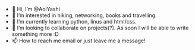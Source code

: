 - 👋 Hi, I’m @AoiYashi
- 👀 I’m interested in hiking, networking, books and travelling.
- 🌱 I’m currently learning python, linus and html/css.
- 💞️ I’m looking to collaborate on projects(?). As soon I will be able to write something more :D
- 📫 How to reach me email or just leave me a message!

<!---
AoiYashi/AoiYashi is a ✨ special ✨ repository because its `README.md` (this file) appears on your GitHub profile.
You can click the Preview link to take a look at your changes.
--->

